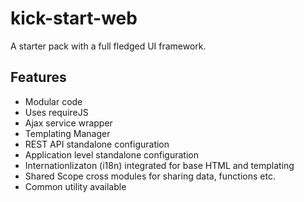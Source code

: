 # kick-start-web
A starter pack with a full fledged UI framework.

## Features
* Modular code
* Uses requireJS
* Ajax service wrapper
* Templating Manager
* REST API standalone configuration
* Application level standalone configuration
* Internationlizaton (i18n) integrated for base HTML and templating
* Shared Scope cross modules for sharing data, functions etc.
* Common utility available
